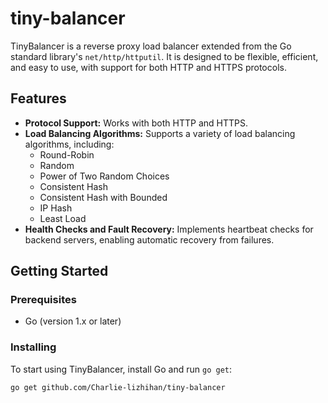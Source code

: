 # tiny-balancer

TinyBalancer is a reverse proxy load balancer extended from the Go standard library's `net/http/httputil`. It is designed to be flexible, efficient, and easy to use, with support for both HTTP and HTTPS protocols.

## Features

- **Protocol Support:** Works with both HTTP and HTTPS.
- **Load Balancing Algorithms:** Supports a variety of load balancing algorithms, including:
  - Round-Robin
  - Random
  - Power of Two Random Choices
  - Consistent Hash
  - Consistent Hash with Bounded
  - IP Hash
  - Least Load
- **Health Checks and Fault Recovery:** Implements heartbeat checks for backend servers, enabling automatic recovery from failures.

## Getting Started

### Prerequisites

- Go (version 1.x or later)

### Installing

To start using TinyBalancer, install Go and run `go get`:

```bash
go get github.com/Charlie-lizhihan/tiny-balancer
